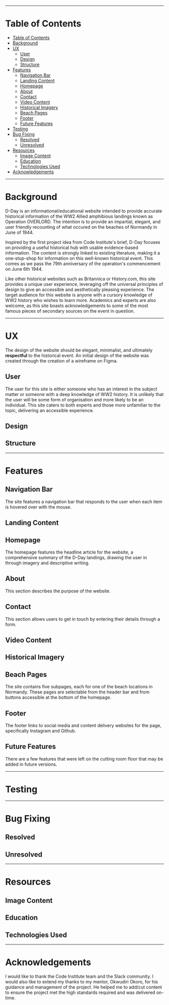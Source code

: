 ___
# Table of Contents
- [Table of Contents](#table-of-contents)
- [Background](#background)
- [UX](#ux)
  - [User](#user)
  - [Design](#design)
  - [Structure](#structure)
- [Features](#features)
  - [Navigation Bar](#navigation-bar)
  - [Landing Content](#landing-content)
  - [Homepage](#homepage)
  - [About](#about)
  - [Contact](#contact)
  - [Video Content](#video-content)
  - [Historical Imagery](#historical-imagery)
  - [Beach Pages](#beach-pages)
  - [Footer](#footer)
  - [Future Features](#future-features)
- [Testing](#testing)
- [Bug Fixing](#bug-fixing)
  - [Resolved](#resolved)
  - [Unresolved](#unresolved)
- [Resources](#resources)
  - [Image Content](#image-content)
  - [Education](#education)
  - [Technologies Used](#technologies-used)
- [Acknowledgements](#acknowledgements)
___
# Background
D-Day is an informational/educational website intended to provide accurate historical information of the WW2 Allied amphibious landings known as Operation OVERLORD. The intention is to provide an impartial, elegant, and user friendly recounting of what occured on the beaches of Normandy in June of 1944.

Inspired by the first project idea from Code Institute's brief, D-Day focuses on providing a useful historical hub with usable evidence-based information. The content is strongly linked to existing literature, making it a one-stop-shop for information on this well-known historical event. This comes as we pass the 79th anniversary of the operation's commencement on June 6th 1944.

Like other historical websites such as Britannica or History.com, this site provides a unique user experience, leveraging off the universal principles of design to give an accessible and aesthetically pleasing experience. The target audience for this website is anyone with a cursory knowledge of WW2 history who wishes to learn more. Academics and experts are also welcome, as this site boasts acknowledgements to some of the most famous pieces of secondary sources on the event in question.
___
# UX
The design of the website should be elegant, minimalist, and ultimately **respectful** to the historical event. An initial design of the website was created through the creation of a wireframe on Figma. 

## User
The user for this site is either someone who has an interest in the subject matter or someone with a deep knowledge of WW2 history. It is unlikely that the user will be some form of organisation and more likely to be an individual. This site caters to both experts and those more unfamiliar to the topic, delivering an accessible experience. 

## Design

## Structure
___
# Features

## Navigation Bar
The site features a navigation bar that responds to the user when each item is hovered over with the mouse. 

## Landing Content

## Homepage
The homepage features the headline article for the website, a comprehensive summary of the D-Day landings, drawing the user in through imagery and descriptive writing. 

## About
This section describes the purpose of the website. 

## Contact
This section allows users to get in touch by entering their details through a form. 

## Video Content

## Historical Imagery

## Beach Pages
The site contains five subpages, each for one of the beach locations in Normandy. These pages are selectable from the header bar and from buttons accessible at the bottom of the homepage.

## Footer
The footer links to social media and content delivery websites for the page, specifically Instagram and Github.

## Future Features
There are a few features that were left on the cutting room floor that may be added in future versions. 
___
# Testing
___
# Bug Fixing

## Resolved

## Unresolved
___
# Resources

## Image Content

## Education

## Technologies Used
___
# Acknowledgements
I would like to thank the Code Institute team and the Slack community. I would also like to extend my thanks to my mentor, Okwudiri Okoro, for his guidance and management of the project. He helped me to add/cut content to ensure the project met the high standards required and was delivered on-time. 